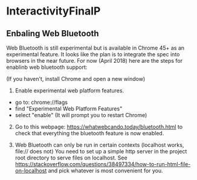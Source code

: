 # InteractivityFinalP


## Enbaling Web Bluetooth
Web Bluetooth is still experimental but is available in Chrome 45+ as an experimental feature. It looks like the plan is to integrate the spec into browsers in the near future. For now (April 2018) here are the steps for enablinb web bluetooth support:

(If you haven't, install Chrome and open a new window)
1. Enable experimental web platform features.
- go to: chrome://flags
- find "Experimental Web Platform Features"
- select "enable" (It will prompt you to restart Chrome)
2. Go to this webpage: https://whatwebcando.today/bluetooth.html to check that everything the bluetooth feature is now enabled. 

3. Web Bluetooth can only be run in certain contexts (localhost works, file:// does not)
You need to set up a simple http server in the project root directory to serve files on localhost. See https://stackoverflow.com/questions/38497334/how-to-run-html-file-on-localhost and pick whatever is most convenient for you.